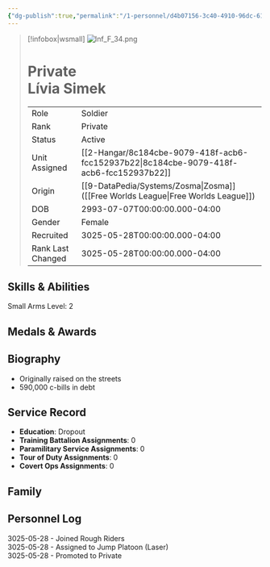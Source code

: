 ```yaml
---
{"dg-publish":true,"permalink":"/1-personnel/d4b07156-3c40-4910-96dc-6108592efd4f/"}
---
```



> [!infobox|wsmall]
> ![Inf_F_34.png](/img/user/z_Assets/People/Female/Soldier/Inf_F_34.png)
> # Private<br>Lívia  Simek
> | | |
> | - | - |
> | Role | Soldier |
> | Rank | Private |
> | Status | Active |
> | Unit Assigned | [[2-Hangar/8c184cbe-9079-418f-acb6-fcc152937b22\|8c184cbe-9079-418f-acb6-fcc152937b22]]
> | Origin | [[9-DataPedia/Systems/Zosma\|Zosma]]<br>([[Free Worlds League\|Free Worlds League]]) |
> | DOB | 2993-07-07T00:00:00.000-04:00 |
> | Gender | Female |
> | Recruited | 3025-05-28T00:00:00.000-04:00 |
> | Rank Last Changed | 3025-05-28T00:00:00.000-04:00 |

## Skills & Abilities
Small Arms Level: 2



## Medals & Awards



## Biography
- Originally raised on the streets
- 590,000 c-bills in debt

## Service Record
- **Education**: Dropout
- **Training Battalion Assignments**: 0
- **Paramilitary Service Assignments**: 0
- **Tour of Duty Assignments**: 0
- **Covert Ops Assignments**: 0

## Family



## Personnel Log
3025-05-28 - Joined Rough Riders<br>3025-05-28 - Assigned to Jump Platoon (Laser)<br>3025-05-28 - Promoted to Private<br>
